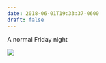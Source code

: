 ```yaml
---
date: 2018-06-01T19:33:37-0600
draft: false
---
```


A normal Friday night

![](/images/2018/ab8f8546ef.jpg)

